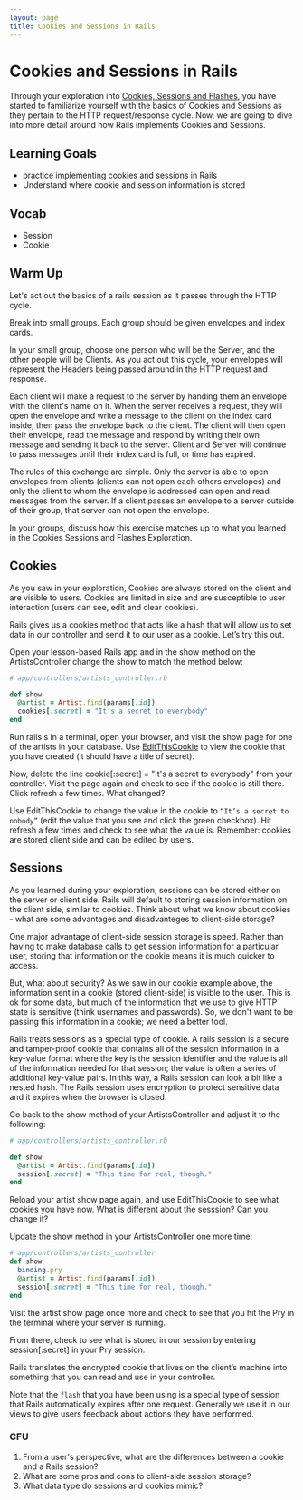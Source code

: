 ```yaml
---
layout: page
title: Cookies and Sessions in Rails
---
```


# Cookies and Sessions in Rails

Through your exploration into [Cookies, Sessions and Flashes](http://backend.turing.edu/module2/misc/sessions_cookies_and_flashes), you have started to familiarize yourself with the basics of Cookies and Sessions as they pertain to the HTTP request/response cycle.  Now, we are going to dive into more detail around how Rails implements Cookies and Sessions.

## Learning Goals
* practice implementing cookies and sessions in Rails
* Understand where cookie and session information is stored

## Vocab
* Session  
* Cookie

## Warm Up

Let's act out the basics of a rails session as it passes through the HTTP cycle.

Break into small groups.  Each group should be given envelopes and index cards.

In your small group, choose one person who will be the Server, and the other people will be Clients.  As you act out this cycle, your envelopes will represent the Headers being passed around in the HTTP request and response.

Each client will make a request to the server by handing them an envelope with the client's name on it.  When the server receives a request, they will open the envelope and write a message to the client on the index card inside, then pass the envelope back to the client. The client will then open their envelope, read the message and respond by writing their own message and sending it back to the server. Client and Server will continue to pass messages until their index card is full, or time has expired.

The rules of this exchange are simple.  Only the server is able to open envelopes from clients (clients can not open each others envelopes) and only the client to whom the envelope is addressed can open and read messages from the server.  If a client passes an envelope to a server outside of their group, that server can not open the envelope.

In your groups, discuss how this exercise matches up to what you learned in the Cookies Sessions and Flashes Exploration.

## Cookies

As you saw in your exploration, Cookies are always stored on the client and are visible to users. Cookies are limited in size and are susceptible to user interaction (users can see, edit and clear cookies).

Rails gives us a cookies method that acts like a hash that will allow us to set data in our controller and send it to our user as a cookie. Let’s try this out.

Open your lesson-based Rails app and in the show method on the ArtistsController change the show to match the method below:

```ruby
# app/controllers/artists_controller.rb

def show
  @artist = Artist.find(params[:id])
  cookies[:secret] = "It's a secret to everybody"
end
```

Run rails s in a terminal, open your browser, and visit the show page for one of the artists in your database. Use [EditThisCookie](https://chrome.google.com/webstore/detail/editthiscookie/fngmhnnpilhplaeedifhccceomclgfbg) to view the cookie that you have created (it should have a title of secret).

Now, delete the line cookie[:secret] = "It's a secret to everybody" from your controller. Visit the page again and check to see if the cookie is still there. Click refresh a few times. What changed?

Use EditThisCookie to change the value in the cookie to `“It’s a secret to nobody”` (edit the value that you see and click the green checkbox). Hit refresh a few times and check to see what the value is. Remember: cookies are stored client side and can be edited by users.


## Sessions

As you learned during your exploration, sessions can be stored either on the server or client side.  Rails will default to storing session information on the client side, similar to cookies.  Think about what we know about cookies - what are some advantages and disadvanteges to client-side storage?

One major advantage of client-side session storage is speed.  Rather than having to make database calls to get session information for a particular user, storing that information on the cookie means it is much quicker to access.

But, what about security?  As we saw in our cookie example above, the information sent in a cookie (stored client-side) is visible to the user. This is ok for some data, but much of the information that we use to give HTTP state is sensitive (think usernames and passwords).  So, we don't want to be passing this information in a cookie; we need a better tool.

Rails treats sessions as a special type of cookie.  A rails session is a secure and tamper-proof cookie that contains all of the session information in a key-value format where the key is the session identifier and the value is all of the information needed for that session; the value is often a series of additional key-value pairs.  In this way, a Rails session can look a bit like a nested hash.  The Rails session uses encryption to protect sensitive data and it expires when the browser is closed.

Go back to the show method of your ArtistsController and adjust it to the following:

```ruby
# app/controllers/artists_controller.rb

def show
  @artist = Artist.find(params[:id])
  session[:secret] = "This time for real, though."
end
```

Reload your artist show page again, and use EditThisCookie to see what cookies you have now. What is different about the sesssion? Can you change it?

Update the show method in your ArtistsController one more time:


```ruby
# app/controllers/artists_controller
def show
  binding.pry
  @artist = Artist.find(params[:id])
  session[:secret] = "This time for real, though."
end
```

Visit the artist show page once more and check to see that you hit the Pry in the terminal where your server is running.

From there, check to see what is stored in our session by entering session[:secret] in your Pry session.

Rails translates the encrypted cookie that lives on the client’s machine into something that you can read and use in your controller.

Note that the `flash` that you have been using is a special type of session that Rails automatically expires after one request. Generally we use it in our views to give users feedback about actions they have performed.


### CFU

1. From a user's perspective, what are the differences between a cookie and a Rails session?
2. What are some pros and cons to client-side session storage?
3. What data type do sessions and cookies mimic?
